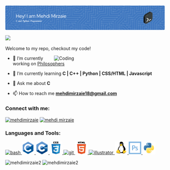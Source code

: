 ![Header](https://github.com/MehdiMirzaie2/images/blob/master/github-header-image.png)
<br>

![](https://komarev.com/ghpvc/?username=MehdiMirzaie2)

Welcome to my repo, checkout my code!

<!-- ## My 42 Details

[![mmirzaie's 42 stats](https://badge.mediaplus.ma/greenbinary/mmirzaie?1337Badge=off&UM6P=off)](https://github.com/oakoudad/badge42) -->

<img align="right" alt="Coding" width="350" src="https://media3.giphy.com/media/v1.Y2lkPTc5MGI3NjExZmhpbDI0NjdjcDliMHNhdzJqNzM5eDJ5NTJ6cHIxMHB4NGdmOHpkaiZlcD12MV9naWZzX3NlYXJjaCZjdD1n/2IudUHdI075HL02Pkk/giphy.gif">

- 🔭 I’m currently working on [Philosophers](https://github.com/MehdiMirzaie2/philosophers)

- 🌱 I’m currently learning **C | C++ | Python | CSS/HTML | Javascript**

- 💬 Ask me about **C**

- 📫 How to reach me **mehdimirzaie18@gmail.com**

<h3 align="left">Connect with me:</h3>
<p align="left">
<a href="https://www.leetcode.com/mehdimirzaie" target="blank"><img align="center" src="https://raw.githubusercontent.com/rahuldkjain/github-profile-readme-generator/master/src/images/icons/Social/leet-code.svg" alt="mehdimirzaie" height="30" width="40" /></a>
<a href="https://www.linkedin.com/in/mehdi-mirzaie/" target="blank"><img align="center" src="https://raw.githubusercontent.com/rahuldkjain/github-profile-readme-generator/master/src/images/icons/Social/linked-in-alt.svg" alt="mehdi mirzaie" height="30" width="40" /></a>
</p>

<h3 align="left">Languages and Tools:</h3>
<p align="left"> <a href="https://www.gnu.org/software/bash/" target="_blank" rel="noreferrer"> <img src="https://www.vectorlogo.zone/logos/gnu_bash/gnu_bash-icon.svg" alt="bash" width="40" height="40"/> </a> <a href="https://www.cprogramming.com/" target="_blank" rel="noreferrer"> <img src="https://raw.githubusercontent.com/devicons/devicon/master/icons/c/c-original.svg" alt="c" width="40" height="40"/> </a> <a href="https://www.w3schools.com/cpp/" target="_blank" rel="noreferrer"> <img src="https://raw.githubusercontent.com/devicons/devicon/master/icons/cplusplus/cplusplus-original.svg" alt="cplusplus" width="40" height="40"/> </a> <a href="https://www.w3schools.com/css/" target="_blank" rel="noreferrer"> <img src="https://raw.githubusercontent.com/devicons/devicon/master/icons/css3/css3-original-wordmark.svg" alt="css3" width="40" height="40"/> </a> <a href="https://git-scm.com/" target="_blank" rel="noreferrer"> <img src="https://www.vectorlogo.zone/logos/git-scm/git-scm-icon.svg" alt="git" width="40" height="40"/> </a> <a href="https://www.w3.org/html/" target="_blank" rel="noreferrer"> <img src="https://raw.githubusercontent.com/devicons/devicon/master/icons/html5/html5-original-wordmark.svg" alt="html5" width="40" height="40"/> </a> <a href="https://www.adobe.com/in/products/illustrator.html" target="_blank" rel="noreferrer"> <img src="https://www.vectorlogo.zone/logos/adobe_illustrator/adobe_illustrator-icon.svg" alt="illustrator" width="40" height="40"/> </a> <a href="https://www.linux.org/" target="_blank" rel="noreferrer"> <img src="https://raw.githubusercontent.com/devicons/devicon/master/icons/linux/linux-original.svg" alt="linux" width="40" height="40"/> </a> <a href="https://www.photoshop.com/en" target="_blank" rel="noreferrer"> <img src="https://raw.githubusercontent.com/devicons/devicon/master/icons/photoshop/photoshop-line.svg" alt="photoshop" width="40" height="40"/> </a> <a href="https://www.python.org" target="_blank" rel="noreferrer"> <img src="https://raw.githubusercontent.com/devicons/devicon/master/icons/python/python-original.svg" alt="python" width="40" height="40"/> </a> </p>

<p align="left"><img align="center" src="https://github-readme-stats.vercel.app/api/top-langs?username=mehdimirzaie2&show_icons=true&locale=en&layout=compact" alt="mehdimirzaie2" />
<img align="center" src="https://github-readme-stats.vercel.app/api?username=mehdimirzaie2&show_icons=true&locale=en" alt="mehdimirzaie2" /></p>

<!--<p align="right><img align="center" src="https://github-readme-streak-stats.herokuapp.com/?user=mehdimirzaie2&" alt="mehdimirzaie2" /></p>-->

